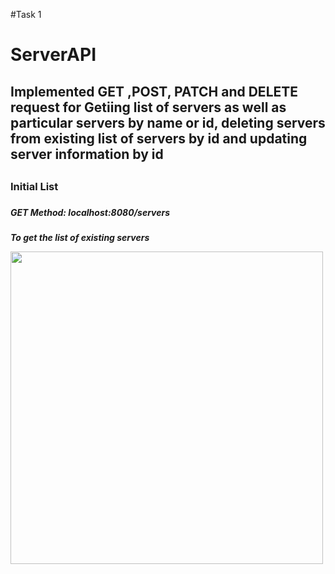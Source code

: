 #Task 1

<h1>ServerAPI</h1>

<h2>Implemented GET ,POST, PATCH and DELETE request for Getiing list of servers as well as particular servers by name or id, deleting servers from existing list of servers by id and updating server information by id<h2>

<h3>Initial List<h3> 

<h5>GET Method: localhost:8080/servers<h5>  
 <p>To get the list of existing servers<p>

<img src=./Ss/Get the list.png alt=""   width="500" height="500" >

